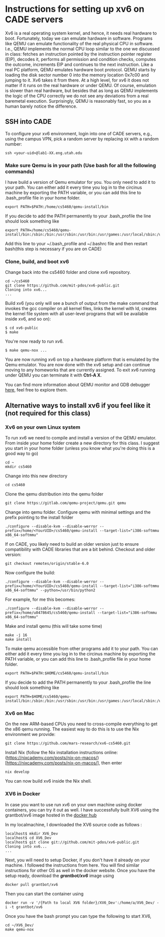 # Instructions for setting up xv6 on CADE servers

Xv6 is a real operating system kernel, and hence, it needs real hardware to boot. Fortunately, today we can emulate hardware in software. Programs like QEMU can emulate functionality of the real physical CPU in software. I.e., QEMU implements the normal CPU loop similar to the one we discussed in class: fetches an instruction pointed by the instruction pointer register (EIP), decodes it, performs all permission and condition checks, computes the outcome, increments EIP and continues to the next instruction. Like a real PC platform, QEMU emulates hardware boot protocol. QEMU starts by loading the disk sector number 0 into the memory location 0x7c00 and jumping to it. Xv6 takes it from there. At a high level, for xv6 it does not matter if it runs on the real hardware or under QEMU. Of course, emulation is slower than real hardware, but besides that as long as QEMU implements the logic of the CPU correctly we do not see any deviations from a real baremetal execution. Surprisingly, QEMU is reasonably fast, so you as a human barely notice the difference.

## SSH into CADE

To configure your xv6 environment, login into one of CADE servers, e.g., using the campus VPN, pick a random 
server by replacing `XX` with a random number:

```
ssh <your-uid>@lab1-XX.eng.utah.edu
```

### Make sure Qemu is in your path (Use bash for all the following commands)

I have build a version of Qemu emulator for you. You only need to add it to your path. You can either add it every time you log in to the circinus machine by exporting the PATH variable, or you can add this line to .bash_profile file in your home folder.
```
export PATH=$PATH:/home/cs5460/qemu-install/bin
```
If you decide to add the PATH permanently to your .bash_profile the line should look something like
```
export PATH=/home/cs5460/qemu-install/bin:/sbin:/bin:/usr/sbin:/usr/bin:/usr/games:/usr/local/sbin:/usr/local/bin:/usr/X11R6/bin:$HOME/bin:$PATH
```
Add this line to your ~/.bash_profile and ~/.bashrc file and then restart bash(this step is necessary if you are on CADE)


### Clone, build, and boot xv6

Change back into the cs5460 folder and clone xv6 repository.
```
cd ~/cs5460
git clone https://github.com/mit-pdos/xv6-public.git
Cloning into xv6...
...
```
Build xv6 (you only will see a bunch of output from the make command that invokes the gcc compiler on all kernel files, links the kernel with ld, creates the kernel file system with all user-level programs that will be available inside xv6, and so on):
```
$ cd xv6-public 
$ make 
```
You're now ready to run xv6.
```
$ make qemu-nox ...  
```
You are now running xv6 on top a hardware platform that is emulated by the Qemu emulator. You are now done with the xv6 setup and can continue moving to any homeworks that are currently assigned. To exit xv6 running under QEMU you can terminate it with **Ctrl-A X**.

You can find more information about QEMU monitor and GDB debugger [here](https://pdos.csail.mit.edu/6.828/2018/labguide.html), feel free to explore them.

## Alternative ways to install xv6 if you feel like it (not required for this class)


### Xv6 on your own Linux system

To run xv6 we need to compile and install a version of the QEMU emulator.  From inside your home folder create a new directory for this class. I suggest you start in your home folder (unless you know what you're doing this is a good way to go)
```
cd ~
mkdir cs5460
```
Change into this new directory
```
cd cs5460
```
Clone the qemu distribution into the qemu folder
```
git clone https://gitlab.com/qemu-project/qemu.git qemu 
```
Change into qemu folder. Configure qemu with minimal settings and the prefix pointing to the install folder
```
./configure --disable-kvm --disable-werror --prefix=/home/<YourUID>/cs5460/qemu-install --target-list="i386-softmmu x86_64-softmmu"
```
If on CADE, you likely need to build an older version just to ensure compatibility with CADE libraries that are a bit behind. Checkout 
and older version: 

```
git checkout remotes/origin/stable-6.0
```

Now configure the build:

```
./configure --disable-kvm --disable-werror --prefix=/home/<YourUID>/cs5460/qemu-install --target-list="i386-softmmu x86_64-softmmu" --python=/usr/bin/python2
```
For example, for me this becomes:
```
./configure --disable-kvm --disable-werror --prefix=/home/u0478645/cs5460/qemu-install --target-list="i386-softmmu x86_64-softmmu"
```
Make and install qemu (this will take some time)
```
make -j 16
make install
```
To make qemu accessible from other programs add it to your path. You can either add it every time you log in to the circinus machine by exporting the PATH variable, or you can add this line to .bash_profile file in your home folder.
```
export PATH=$PATH:$HOME/cs5460/qemu-install/bin
```
If you decide to add the PATH permanently to your .bash_profile the line should look something like
```
export PATH=$HOME/cs5460/qemu-install/bin:/sbin:/bin:/usr/sbin:/usr/bin:/usr/games:/usr/local/sbin:/usr/local/bin:/usr/X11R6/bin:$HOME/bin:$PATH
```

### Xv6 on Mac 

On the new ARM-based CPUs you need to cross-compile everything to get the x86 qemu running. The easiest way to do this is to use the Nix environment we provide:

```
git clone https://github.com/mars-research/xv6-cs5460.git
```

Install Nix (follow the Nix installation instructions online: (https://nixcademy.com/posts/nix-on-macos/)[https://nixcademy.com/posts/nix-on-macos/], then enter

```
nix develop
```

You can now build xv6 inside the Nix shell.

### XV6 in Docker

In case you want to use run xv6 on your own machine using docker containers, you can try it out as well. I have successfully built XV6 using the grantbot/xv6 image hosted in the [docker hub](https://hub.docker.com/r/grantbot/xv6/)


In my localmachine, I downloaded the XV6 source code as follows :
```
localhost$ mkdir XV6_Dev
localhost$ cd XV6_Dev
localhost$ git clone git://github.com/mit-pdos/xv6-public.git
Cloning into xv6...
...
```
Next, you will need to setup Docker, if you don't have it already on your machine. I followed the instructions from here. You will find similar instructions for other OS as well in the docker website. Once you have the setup ready, download the ***grantbot/xv6*** image using
```
docker pull grantbot/xv6
```
Then you can start the container using
```
docker run -v '/{Path to local XV6 folder}/XV6_Dev':/home/a/XV6_Dev/ -i -t grantbot/xv6
```
Once you have the bash prompt you can type the following to start XV6,
```
cd ~/XV6_Dev/
make qemu-nox
```
